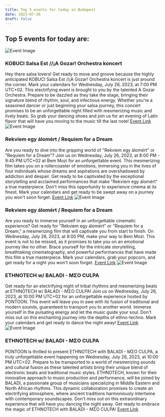```yaml
---
title: Top 5 events for today in Budapest
date: 2023-07-26
draft: false
---
```


## Top 5 events for today are:
![Event Image](https://scontent.fbud3-1.fna.fbcdn.net/v/t39.30808-6/354219895_925250358644433_9088790434851319115_n.jpg?stp=dst-jpg_s960x960&_nc_cat=102&ccb=1-7&_nc_sid=340051&_nc_ohc=AFnyCuN58tcAX9AjwEt&_nc_ht=scontent.fbud3-1.fna&oh=00_AfAP4X_mGQZgMTZ6N6JaEC84vEcdncnaDutQzmpRYlSxog&oe=64C612C2)

 ### KOBUCI Salsa Est //¡A Gozar! Orchestra koncert 

Hey there salsa lovers! Get ready to move and groove because the highly anticipated KOBUCI Salsa Est //¡A Gozar! Orchestra koncert is just around the corner. Mark your calendars for Wednesday, July 26, 2023, at 7:00 PM UTC+02. This electrifying event is brought to you by the talented A Gozar Orchestra. Prepare to be dazzled as they take the stage, bringing their signature blend of rhythm, soul, and infectious energy. Whether you're a seasoned dancer or just beginning your salsa journey, this concert promises to be an unforgettable night filled with mesmerizing music and lively beats. So grab your dancing shoes and join us for an evening of Latin flavor that will have you moving to the music till the last note!
[Event Link](https://facebook.com/events/1258504968121200)
![Event Image](https://scontent.fbud3-1.fna.fbcdn.net/v/t39.30808-6/347559951_574867188181657_1044176980726791255_n.jpg?stp=dst-jpg_p180x540&_nc_cat=102&ccb=1-7&_nc_sid=340051&_nc_ohc=k2huRJIk5a8AX-sYvxc&_nc_ht=scontent.fbud3-1.fna&oh=00_AfAADYMJL9hA0sGmB5NneWwiiQ4aG6vJet8tlbUXUobTYw&oe=64C4A113)

 ### Rekviem egy álomért / Requiem for a Dream 

Are you ready to dive into the gripping world of "Rekviem egy álomért" or "Requiem for a Dream"? Join us on Wednesday, July 26, 2023, at 8:00 PM - 9:45 PM UTC+02 at Bem Mozi for an unforgettable event. This mesmerizing film takes you on a rollercoaster of emotions, immersing you in the lives of four individuals whose dreams and aspirations are overshadowed by addiction and despair. Get ready to be captivated by the exceptional storytelling and acclaimed performances that make "Rekviem egy álomért" a true masterpiece. Don't miss this opportunity to experience cinema at its finest. Mark your calendars and get ready to be swept away on a journey you won't soon forget.
[Event Link](https://facebook.com/events/765159148643438)
![Event Image](https://scontent.fbud3-1.fna.fbcdn.net/v/t39.30808-6/347559951_574867188181657_1044176980726791255_n.jpg?stp=dst-jpg_p180x540&_nc_cat=102&ccb=1-7&_nc_sid=340051&_nc_ohc=XAAbuZMcU1kAX8T5fjb&_nc_ht=scontent.fbud3-1.fna&oh=00_AfDSNqW9kL-aEwg7QoHn6SCsNbw8n57Q24bW6J-rVf8F3g&oe=64C2A6D3)

 ### Rekviem egy álomért / Requiem for a Dream 

Are you ready to immerse yourself in an unforgettable cinematic experience? Get ready for "Rekviem egy álomért" or "Requiem for a Dream," a mesmerizing film that will captivate you from start to finish. On Wednesday, July 26, 2023, at 8:00 PM, make your way to Bem Mozi. This event is not to be missed, as it promises to take you on an emotional journey like no other. Brace yourself for the intricate storytelling, breathtaking cinematography, and powerful performances that have made this film a true masterpiece. Mark your calendars, grab your popcorn, and get ready for a night you won't soon forget.
[Event Link](https://facebook.com/events/765159148643438/?acontext=%7B%22event_action_history%22%3A[%7B%22mechanism%22%3A%22lov_feed%22%2C%22surface%22%3A%22bookmark%22%7D]%2C%22ref_notif_type%22%3Anull%7D)
![Event Image](https://scontent.fbud3-1.fna.fbcdn.net/v/t39.30808-6/361652794_602184642057812_4413193674869249118_n.jpg?stp=dst-jpg_s960x960&_nc_cat=109&ccb=1-7&_nc_sid=340051&_nc_ohc=S9jpNMJalZQAX9GTNdt&_nc_ht=scontent.fbud3-1.fna&oh=00_AfAX3cKBm0zJ8kQ2g4_j9UQ-ahHhYfn-6SewycaMFAFbWg&oe=64C47DA3)

 ### ETHNOTECH w/ BALADI - MΣO CULPA 

Get ready for an electrifying night of tribal rhythms and mesmerizing beats at ETHNOTECH w/ BALADI - MΣO CULPA! Join us on Wednesday, July 26, 2023, at 10:00 PM UTC+02 for an unforgettable experience hosted by PONTOON. This event will leave you in awe with its fusion of traditional and modern sounds, guaranteed to transport you to another world. Immerse yourself in the pulsating energy and let the music guide your soul. Don't miss out on this enchanting journey into the depths of ethno-techno. Mark your calendars and get ready to dance the night away!
[Event Link](https://facebook.com/events/243962971736762)
![Event Image](https://scontent.fbud3-1.fna.fbcdn.net/v/t39.30808-6/361652794_602184642057812_4413193674869249118_n.jpg?stp=dst-jpg_s960x960&_nc_cat=109&ccb=1-7&_nc_sid=340051&_nc_ohc=lGsxaox4xLQAX-UHjAi&_nc_ht=scontent.fbud3-1.fna&oh=00_AfDS4n3RvBQEBF4JhadBqo_RVnj59Z_cA7xzer87QsovhA&oe=64C28363)

 ### ETHNOTECH w/ BALADI - MΣO CULPA 

PONTOON is thrilled to present ETHNOTECH with BALADI - MΣO CULPA, a truly unforgettable event happening on Wednesday, July 26, 2023, at 10:00 PM UTC+02. Prepare to be transported to a world of mesmerizing sounds and cultural fusion as these talented artists bring their unique blend of electronic beats and traditional music styles. ETHNOTECH, known for their innovative approach to music production and performance, will be joined by BALADI, a passionate group of musicians specializing in Middle Eastern and North African rhythms. This dynamic collaboration promises to create an electrifying atmosphere, where ancient traditions harmoniously intertwine with contemporary soundscapes. Don't miss out on this extraordinary experience that will have you dancing the night away. Get ready to embrace the magic of ETHNOTECH with BALADI - MΣO CULPA!
[Event Link](https://facebook.com/events/243962971736762/?acontext=%7B%22event_action_history%22%3A[%7B%22mechanism%22%3A%22lov_feed%22%2C%22surface%22%3A%22bookmark%22%7D]%2C%22ref_notif_type%22%3Anull%7D)

